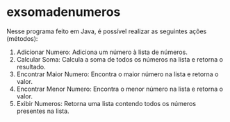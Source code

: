 # exsomadenumeros
Nesse programa feito em Java, é possível realizar as seguintes ações (métodos):

1. Adicionar Numero: Adiciona um número à lista de números.
2. Calcular Soma: Calcula a soma de todos os números na lista e retorna o resultado.
3. Encontrar Maior Numero: Encontra o maior número na lista e retorna o valor.
4. Encontrar Menor Numero: Encontra o menor número na lista e retorna o valor.
5. Exibir Numeros: Retorna uma lista contendo todos os números presentes na lista.
